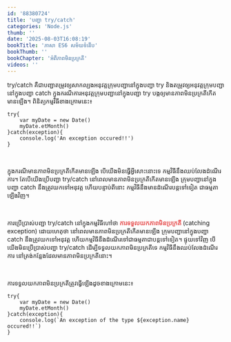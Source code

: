 ```yaml
---
id: '88380724'
title: 'បញ្ជា try/catch'
categories: 'Node.js'
thumb: ''
date: '2025-08-03T16:08:19'
bookTitle: 'ភាសា​ ES6 សម័យ​ទំនើប'
bookThumb: ''
bookChapter: 'អំពី​ភាព​មិន​ប្រក្រតី'
videos: ''
---
```

<p>try/catch គឺ​ជា​បញ្ជា​តម្រូវ​ឲ្យ​សាកល្បង​អនុវត្ត​ក្រុម​បញ្ជា​នៅ​ក្នុង​បញ្ជា try និង​តម្រូវ​ឲ្យ​អនុវត្ត​ក្រុម​បញ្ជា​នៅ​ក្នុង​បញ្ជា catch ក្នុង​ករណី​ការអនុវត្ត​ក្រុម​បញ្ជា​នៅ​ក្នុង​បញ្ជា try បង្ក​ឲ្យ​មាន​ភាពមិនប្រក្រតី​កើត​មាន​ឡើង​។ ពិនិត្យ​កម្មវិធី​ខាង​ក្រោម​នេះ​៖</p><pre><code class="language-javascript">try{
    var myDate = new Date()
    myDate.etMonth()
}catch(exception){
    console.log('An exception occured!!')
}</code></pre><p>&nbsp;</p><p>ក្នុងករណី​មាន​ភាពមិន​ប្រក្រតី​កើត​មាន​ឡើង​ បើ​យើង​មិន​ធ្វើ​អ្វី​សោះ​នោះ​ទេ កម្មវិធី​នឹង​ឈប់​លែង​ដំណើរការ​។ តែ​បើ​យើង​ប្រើ​បញ្ជា try/catch នៅ​ពេល​មានភាព​មិនប្រក្រតី​កើត​មាន​ឡើង ក្រុម​បញ្ជា​នៅ​ក្នុង​បញ្ជា​ catch នឹង​ត្រូវ​យក​ទៅ​អនុវត្ត ហើយ​​បន្ទាប់​ពី​នោះ កម្មវិធី​នឹង​មាន​ដំណើរ​​បន្ត​ទៅ​ទៀត ​ជា​ធម្មតា​ឡើង​វិញ​។</p><p>&nbsp;</p><p>ការប្រើប្រាស់​បញ្ជា try/catch នៅ​ក្នុង​កម្មវិធី​ហៅ​ថា <span style="color:hsl(0, 75%, 60%);"><strong>ការទទួល​យក​ភាពមិន​ប្រក្រតី </strong></span>(catching exception) ដោយហេតុថា នៅ​ពេល​មាន​ភាពមិនប្រក្រតី​កើត​មាន​ឡើង ក្រុម​បញ្ជា​នៅ​ក្នុង​បញ្ជា catch នឹង​ត្រូវ​យក​ទៅ​អនុវត្ត ហើយ​​កម្មវិធី​នឹង​ដំណើរ​ទៅ​ជា​ធម្មតា​​ជា​បន្ត​ទៅ​ទៀត​។ ផ្ទុយ​ទៅ​វិញ បើ​យើង​មិន​ប្រើប្រាស់​បញ្ជា try/catch ដើម្បី​ទទួល​យក​ភាព​មិន​ប្រក្រតី​ទេ កម្មវិធី​នឹង​ឈប់​លែង​ដំណើរការ​ នៅ​ត្រង់​កន្លែង​ដែល​មាន​ភាពមិនប្រក្រតី​នោះ​។</p><p>&nbsp;</p><p>ការទទួល​យក​ភាព​មិនប្រក្រតី​ត្រូវ​ធ្វើ​ឡើង​ដូច​ខាង​ក្រោម​នេះ​៖</p><pre><code class="language-javascript">try{
    var myDate = new Date()
    myDate.etMonth()
}catch(exception){
    console.log(`An exception of the type ${exception.name} occured!!`)
}</code></pre>